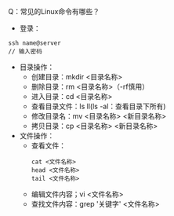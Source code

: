 Q：常见的Linux命令有哪些？
- 登录：
```shell
ssh name@server
// 输入密码
```
- 目录操作：
  - 创建目录：mkdir <目录名称>
  - 删除目录：rm <目录名称>（-rf慎用）
  - 进入目录：cd <目录名称>
  - 查看目录文件：ls ll(ls -al：查看目录下所有)
  - 修改目录名：mv <目录名称> <新目录名称>
  - 拷贝目录：cp <目录名称> <新目录名称>
- 文件操作：
  - 查看文件：
    ```shell
    cat <文件名称>
    head <文件名称>
    tail <文件名称>
    ```
  - 编辑文件内容；vi <文件名称>
  - 查找文件内容：grep '关键字' <文件名称>
